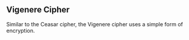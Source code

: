 ## Vigenere Cipher

Similar to the Ceasar cipher, the Vigenere cipher uses a simple form of encryption.